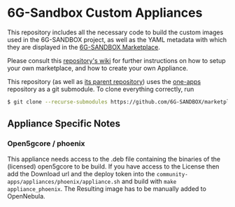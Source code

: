# 6G-Sandbox Custom Appliances

This repository includes all the necessary code to build the custom images used in the 6G-SANDBOX project, as well as the YAML metadata with which they are displayed in the [6G-SANDBOX Marketplace](https://marketplace.mobilesandbox.cloud:9443/appliance).

Please consult this [repository's wiki](https://github.com/6G-SANDBOX/marketplace-community/wiki) for further instructions on how to setup your own marketplace, and how to create your own Appliance.

This repository (as well as [its parent repository](https://github.com/OpenNebula/marketplace-community)) uses the [one-apps](https://github.com/OpenNebula/one-apps) repository as a git submodule. To clone everything correctly, run
```bash
$ git clone --recurse-submodules https://github.com/6G-SANDBOX/marketplace-community.git
```

## Appliance Specific Notes

### Open5gcore / phoenix
This appliance needs access to the .deb file containing the binaries of the (licensed) open5gcore to be build.
If you have access to the License then add the Download url and the deploy token into the `community-apps/appliances/phoenix/appliance.sh` and build with `make appliance_phoenix`. The Resulting image has to be manually added to OpenNebula.